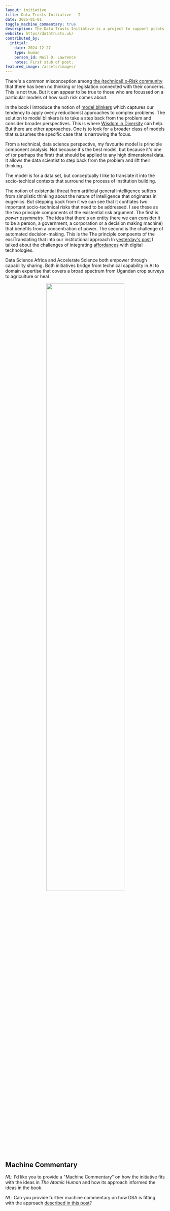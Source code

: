 ```yaml
---
layout: initiative
title: Data Trusts Initiative - I
date: 2025-01-01
toggle_machine_commentary: true
description: The Data Trusts Initiative is a project to support pilots in understanding the challenges associated with creating data trusts.
website: https//datatrusts.uk/
contributed_by:
  initial:
    date: 2024-12-27
    type: human
    person_id: Neil D. Lawrence
    notes: First stub of post.
featured_image: /assets/images/
---
```


There's a common misconception among [the (technical) x-Risk community](https://en.wikipedia.org/wiki/Existential_risk_from_artificial_intelligence) that there has been no thinking or legislation connected with their concerns. This is not true. But it can appear to be true to those who are focussed on a particular models of how such risk comes about.

In the book I introduce the notion of [model blinkers](/themes/model-blinkers/) which captures our tendency to apply overly reductionist approaches to complex problems. The solution to model blinkers is to take a step back from the problem and consider broader perspectives. This is where [Wisdom in Diversity](/themes/wisdom-in-diversity/) can help. But there are other approaches. One is to look for a broader class of models that subsumes the specific case that is narrowing the focus.

From a technical, data science perspective, my favourite model is principle component analysis. Not because it's the best model, but because it's one of (or perhaps the first) that should be applied to any high dimensional data. It allows the data scientist to step back from the problem and lift their thinking. 

The model is for a data set, but conceptually I like to translate it into the socio-techical contexts that surround the process of institution building. 

The notion of existential threat from artificial general intelligence suffers from simplistic thinking about the nature of intelligence that originates in eugenics. But stepping back from it we can see that it conflates two important socio-technical risks that need to be addressed. I see these as the two principle components of the existential risk argument. The first is *power asymmetry*. The idea that there's an entity (here we can consider it to be a person, a government, a corporation or a decision making machine) that benefits from a concentration of power. The second is the challenge of automated decision-making. This is the 
The principle compoents of the exsiTranslating that into our institutional approach
In [yesterday's post](/reflections/bridging-from-domain-experts-to-ai-capability/) I talked about the challenges of integrating [affordances](/themes/affordances) with digital technologies.

Data Science Africa and Accelerate Science both empower through capability sharing. Both initiatives bridge from technical capability in AI to domain expertise that covers a broad spectrum from Ugandan crop surveys to  agriculture or heal

<center>
<image src="/assets/images/" width="70%"/>

<i></i>
</center>


<div class="machine-commentary" markdown=1>

## Machine Commentary

*NL*: I'd like you to provide a "Machine Commentary" on how the initiative fits with the ideas in *The Atomic Human* and how its approach informed the ideas in the book.


*NL*: Can you provide further machine commentary on how DSA is fitting with the approach [described in this post](/reflections/purpose-people-projects-principles-process/)?

</div>
